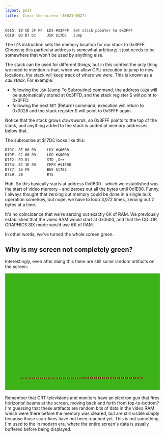 ```yaml
---
layout: post
title:  Clear the screen ($0021—0027)
---
```


```
C015: 10 CE 3F FF  LDS #$3FFF  Set stack pointer to 0x3FFF
C019: BD D7 DC     JSR $17DC   Jump
```

The `LDS` instruction sets the memory location for our stack to 0x3FFF. Choosing this particular address is somewhat arbitrary; it just needs to be somewhere that won't be used by anything else.

The stack can be used for different things, but in this context the only thing we need to mention is that, when we allow CPU execution to jump to new locations, the stack will keep track of where we were. This is known as a *call stack*. For example:

 - following the `JSR` (Jump To Subroutine) command, the address `0028` will be automatically stored at 0x3FFD, and the stack register S will point to 0x3FFD.
 - following the next `RET` (Return) command, execution will return to 0x0028 and the stack register S will point to 0x3FFF again.

Notice that the stack grows *downwards*, so 0x3FFF points to the top of the stack, and anything added to the stack is added at memory addresses below that.

The subroutine at $17DC looks like this:

```
D7DC: 8E 06 00     LDX #$0600
D7DF: CC 00 00     LDD #$0000
D7E2: ED 81        STD ,X++ 
D7E4: 8C 1E 00     CMPX #$1E00
D7E7: 26 F9        BNE $17E2
D7E9: 39           RTS
```

Huh. So this basically starts at address 0x0600 - which we established was the start of video memory - and zeroes out all the bytes until 0x1E00. Funny, I always thought that zeroing out memory could be done in a single bulk operation somehow, but nope, we have to loop 3,072 times, zeroing out 2 bytes at a time.

It's no coincidence that we're zeroing out exactly 6K of RAM. We previously established that the video RAM would start at 0x0600, and that the COLOR GRAPHICS SIX mode would use 6K of RAM.

In other words, we've turned the whole screen green.

## Why is my screen not completely green?
Interestingly, even after doing this there are still some random artifacts on the screen:

![Random artifacts after screen clear](../images/Random_artifacts_after_clear_video_0025.png)

Remember that CRT televisions and monitors have an electron gun that fires horizontal beams at the screen, moving back and forth from top-to-bottom? I'm guessing that these artifacts are random bits of data in the video RAM which were there before the memory was cleared, but are still visible simply because those scan-lines have not been reached yet. This is not something I'm used to the in modern era, where the entire screen's data is usually buffered before being displayed.
